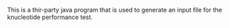 This is a thir-party java program that is used to generate an input file for the knucleotide performance test.